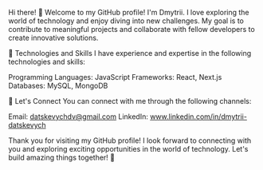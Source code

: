 Hi there! 👋 Welcome to my GitHub profile! I'm Dmytrii. I love exploring the world of technology and enjoy diving into new challenges. My goal is to contribute to meaningful projects and collaborate with fellow developers to create innovative solutions.

🌱 Technologies and Skills I have experience and expertise in the following technologies and skills:

Programming Languages: JavaScript Frameworks: React, Next.js Databases: MySQL, MongoDB

💬 Let's Connect You can connect with me through the following channels:

Email: datskevychdv@gmail.com LinkedIn: www.linkedin.com/in/dmytrii-datskevych

Thank you for visiting my GitHub profile! I look forward to connecting with you and exploring exciting opportunities in the world of technology. Let's build amazing things together! 🚀
